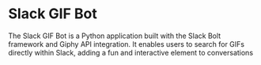 # Slack GIF Bot

The Slack GIF Bot is a Python application built with the Slack Bolt framework and Giphy API integration. It enables users to search for GIFs directly within Slack, adding a fun and interactive element to conversations
